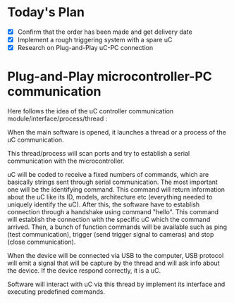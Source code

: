

# Today's Plan

- [x] Confirm that the order has been made and get delivery date
- [x] Implement a rough triggering system with a spare uC 
- [x] Research on Plug-and-Play uC-PC connection

# Plug-and-Play microcontroller-PC communication

Here follows the idea of the uC controller communication module/interface/process/thread :

When the main software is opened, it launches a thread or a process of the uC communication.

This thread/process will scan ports and try to establish a serial communication with the microcontroller. 

uC will be coded to receive a fixed numbers of commands, which are basically strings sent through serial communication. The most important one will be the identifying command. This command will return information about the uC like its ID, models, architecture etc (everything needed to uniquely identify the uC). After this, the software have to establish connection through a handshake using command "hello". This command will establish the connection with the specific uC which the command arrived. Then, a bunch of function commands will be available such as ping (test communication), trigger (send trigger signal to cameras) and stop (close communication).

When the device will be connected via USB to the computer, USB protocol will emit a signal that will be capture by the thread and will ask info about the device. If the device respond correctly, it is a uC. 

Software will interact with uC via this thread by implement its interface and executing predefined commands.